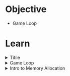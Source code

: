 # Objective
- Game Loop



# Learn

<!--Start Accordion -->
<details>
  <summary>Titile</summary>

# Subtitle

</details>
<!--End Accordion -->

<!--Start Accordion -->
<details>
  <summary>Game Loop</summary>

# Objective 
- What is Game Loop
- 3.14

# What is a game loop
- Game Loop is Infinite Loop (usually target as 60 Frame Per Second)
- - Process Input
- - Update Game
- - Render
- ![Gmae Loop](../images/002_What_is_a_game_loop.jpg)

# Tips
- Game class is respnsible for game loop 
- Use double buffering for rendering process

# Code
- Initialize(){} => Window, Renderer from SDL

# SDL Functions
- SDL_CreateWindow(title, x, y, width, height, flag for some style)
- SDL_CreateRenderer(window, index of monitor, 0) 
- - -1 = default
- - 0 = nothing
- SDL_RenderClear for buffering renderer with front/back buffer
</details>
<!--End Accordion -->

<!--Start Accordion -->
<details>
  <summary>Intro to Memory Allocation</summary>

# Objective
- Heap & Stack
- 3.15

# Heap
- new keyword is for heap allocation <code>Game *game = new Game();</code>
- Need to use pointer with heap if you want to use bigger object for much more memory.
- you need to deallocate the memory for heap <code>delete game;</code>

# Stack
- Limited memory usage from OS, usually few MBs => (Ex: <code>Game game;</code>)
- Access with "." => (Ex: <code>game.Initialize(WINDOW_WIDTH, WINDOW_HEIGHT);</code>)
- Don't have to deallocate the object

</details>
<!--End Accordion -->







